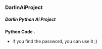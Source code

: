 ### DarlinAiProject
##### Darlin Python Ai Project

__Python Code .__

+ If you find the password, you can use it ;)
